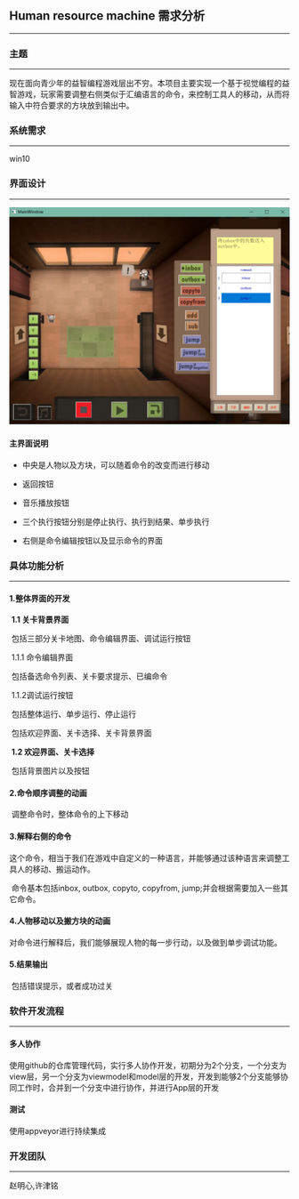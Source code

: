 ## Human resource machine 需求分析

----

### 主题

---

现在面向青少年的益智编程游戏层出不穷。本项目主要实现一个基于视觉编程的益智游戏，玩家需要调整右侧类似于汇编语言的命令，来控制工具人的移动，从而将输入中符合要求的方块放到输出中。

### 系统需求

------

win10

### 界面设计

----

![main](测试图片/main.png)

#### 主界面说明

- 中央是人物以及方块，可以随着命令的改变而进行移动

- 返回按钮
- 音乐播放按钮
- 三个执行按钮分别是停止执行、执行到结果、单步执行
- 右侧是命令编辑按钮以及显示命令的界面

### 具体功能分析

-----

#### 	1.整体界面的开发

​		**1.1 关卡背景界面**

​		包括三部分关卡地图、命令编辑界面、调试运行按钮

​		1.1.1 命令编辑界面

​		包括备选命令列表、关卡要求提示、已编命令

​		1.1.2调试运行按钮

​		包括整体运行、单步运行、停止运行

​		包括欢迎界面、关卡选择、关卡背景界面



​		**1.2 欢迎界面、关卡选择**

​		包括背景图片以及按钮

#### 	2.命令顺序调整的动画

​		调整命令时，整体命令的上下移动

#### 	3.解释右侧的命令

​		这个命令，相当于我们在游戏中自定义的一种语言，并能够通过该种语言来调整工具人的移动、搬运动作。

​		命令基本包括inbox, outbox, copyto, copyfrom, jump;并会根据需要加入一些其它命令。

#### 	4.人物移动以及搬方块的动画

​		对命令进行解释后，我们能够展现人物的每一步行动，以及做到单步调试功能。

#### 	5.结果输出

​		包括错误提示，或者成功过关

### 软件开发流程

-----

#### 多人协作

使用github的仓库管理代码，实行多人协作开发，初期分为2个分支，一个分支为view层，另一个分支为viewmodel和model层的开发，开发到能够2个分支能够协同工作时，合并到一个分支中进行协作，并进行App层的开发

#### 测试

使用appveyor进行持续集成

### 开发团队

----

赵明心,许津铭

### 		

